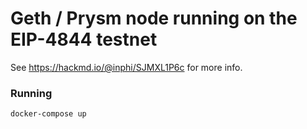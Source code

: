 # Geth / Prysm node running on the EIP-4844 testnet

See https://hackmd.io/@inphi/SJMXL1P6c for more info.

### Running

```bash
docker-compose up
```
